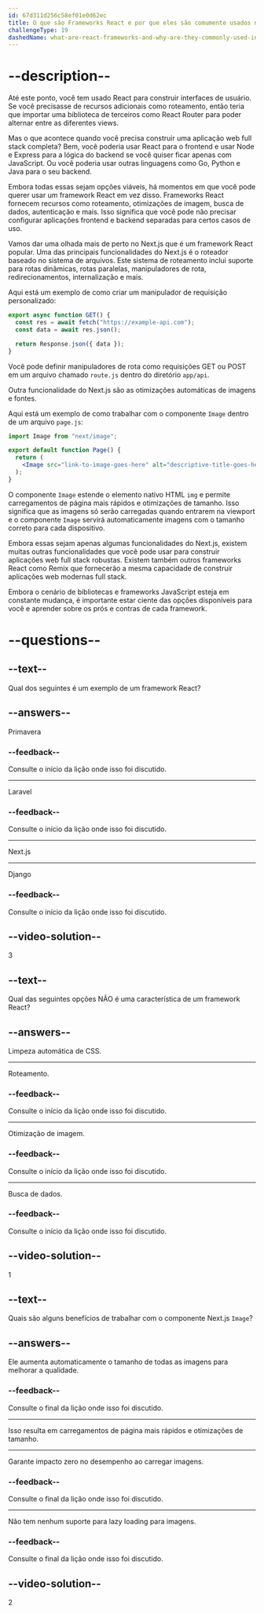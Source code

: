```yaml
---
id: 67d311d256c58ef01e0d62ec
title: O que são Frameworks React e por que eles são comumente usados na indústria?
challengeType: 19
dashedName: what-are-react-frameworks-and-why-are-they-commonly-used-in-the-industry
---
```


# --description--

Até este ponto, você tem usado React para construir interfaces de usuário. Se você precisasse de recursos adicionais como roteamento, então teria que importar uma biblioteca de terceiros como React Router para poder alternar entre as diferentes views.

Mas o que acontece quando você precisa construir uma aplicação web full stack completa? Bem, você poderia usar React para o frontend e usar Node e Express para a lógica do backend se você quiser ficar apenas com JavaScript. Ou você poderia usar outras linguagens como Go, Python e Java para o seu backend.

Embora todas essas sejam opções viáveis, há momentos em que você pode querer usar um framework React em vez disso. Frameworks React fornecem recursos como roteamento, otimizações de imagem, busca de dados, autenticação e mais. Isso significa que você pode não precisar configurar aplicações frontend e backend separadas para certos casos de uso.

Vamos dar uma olhada mais de perto no Next.js que é um framework React popular. Uma das principais funcionalidades do Next.js é o roteador baseado no sistema de arquivos. Este sistema de roteamento inclui suporte para rotas dinâmicas, rotas paralelas, manipuladores de rota, redirecionamentos, internalização e mais.

Aqui está um exemplo de como criar um manipulador de requisição personalizado:

```js
export async function GET() {
  const res = await fetch("https://example-api.com");
  const data = await res.json();

  return Response.json({ data });
}
```

Você pode definir manipuladores de rota como requisições GET ou POST em um arquivo chamado `route.js` dentro do diretório `app/api`.

Outra funcionalidade do Next.js são as otimizações automáticas de imagens e fontes.

Aqui está um exemplo de como trabalhar com o componente `Image` dentro de um arquivo `page.js`:

```jsx
import Image from "next/image";

export default function Page() {
  return (
    <Image src="link-to-image-goes-here" alt="descriptive-title-goes-here" />
  );
}
```

O componente `Image` estende o elemento nativo HTML `img` e permite carregamentos de página mais rápidos e otimizações de tamanho. Isso significa que as imagens só serão carregadas quando entrarem na viewport e o componente `Image` servirá automaticamente imagens com o tamanho correto para cada dispositivo.

Embora essas sejam apenas algumas funcionalidades do Next.js, existem muitas outras funcionalidades que você pode usar para construir aplicações web full stack robustas. Existem também outros frameworks React como Remix que fornecerão a mesma capacidade de construir aplicações web modernas full stack.

Embora o cenário de bibliotecas e frameworks JavaScript esteja em constante mudança, é importante estar ciente das opções disponíveis para você e aprender sobre os prós e contras de cada framework.

# --questions--

## --text--

Qual dos seguintes é um exemplo de um framework React?

## --answers--

Primavera

### --feedback--

Consulte o início da lição onde isso foi discutido.

---

Laravel

### --feedback--

Consulte o início da lição onde isso foi discutido.

---

Next.js

---

Django

### --feedback--

Consulte o início da lição onde isso foi discutido.

## --video-solution--

3

## --text--

Qual das seguintes opções NÃO é uma característica de um framework React?

## --answers--

Limpeza automática de CSS.

---

Roteamento.

### --feedback--

Consulte o início da lição onde isso foi discutido.

---

Otimização de imagem.

### --feedback--

Consulte o início da lição onde isso foi discutido.

---

Busca de dados.

### --feedback--

Consulte o início da lição onde isso foi discutido.

## --video-solution--

1

## --text--

Quais são alguns benefícios de trabalhar com o componente Next.js `Image`?

## --answers--

Ele aumenta automaticamente o tamanho de todas as imagens para melhorar a qualidade.

### --feedback--

Consulte o final da lição onde isso foi discutido.

---

Isso resulta em carregamentos de página mais rápidos e otimizações de tamanho.

---

Garante impacto zero no desempenho ao carregar imagens.

### --feedback--

Consulte o final da lição onde isso foi discutido.

---

Não tem nenhum suporte para lazy loading para imagens.

### --feedback--

Consulte o final da lição onde isso foi discutido.

## --video-solution--

2
